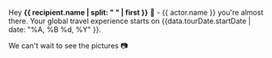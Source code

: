 Hey **{{ recipient.name | split: " " | first }}** 👋 - {{ actor.name }} you're almost there. Your global travel experience starts on {{data.tourDate.startDate | date: "%A, %B %d, %Y" }}.

We can't wait to see the pictures 📷